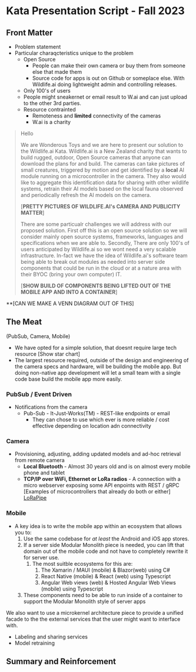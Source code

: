 # Kata Presentation Script - Fall 2023

## Front Matter
- Problem statement
- Particular charaqcteristics unique to the problem
  - Open Source
    - People can make their own camera or buy them from someone else that made them
    - Source code for apps is out on Github or someplace else. With Wildlife.ai doing lightweight admin and controlling releases.
  - Only 100's of users
  - People might sneakernet or email result to W.ai and can just upload to the other 3rd parties.
  - Resource contrainted
    -  Remoteness and **limited** connectivity of the cameras
    -  W.ai is a charity
> Hello
>
> We are Wonderous Toys and we are here to present our solution to the Wildlife.ai Kata. Wildlife.ai is a New Zealand charity that wants to build rugged, outdoor, Open Source cameras that anyone can download the plans for and build. The cameras can take pictures of small creatures, triggered by motion and get identified by a **local** AI module running on a microcontroller in the camera. They also would like to aggregate this identification data for sharing with other wildlife systems, retrain their AI models based on the local fauna observed and  periodically refresh the AI models on the camera.
>
> [**PRETTY PICTURES OF WILDLIFE.AI's CAMERA AND PUBLICITY MATTER**]
>
> There are some particualr challenges we will address with our proposed solution. First off this is an open source solution so we will consider mainly open source systems, frameworks, languages and specifications when we are able to. Secondly, There are only 100's of users anticipated by Wildlife.ai so we wont need a very scalable infrastructure. In-fact we have the idea of Wildlife.ai's software team being able to break out modules as needed into server side components that could be run in the cloud or at a nature area with their BYOC (bring your own computer) IT.
> 
> [**SHOW BUILD OF COMPONENTS BEING LIFTED OUT OF THE MOBILE APP AND INTO A CONTAINER**]

**[CAN WE MAKE A VENN DIAGRAM OUT OF THIS]

## The Meat
(PubSub, Camera, Mobile)


- We have opted for a simple solution, that doesnt require large tech resource
  [Show star chart]
- The largest resource required, outside of the design and engineering of the camera specs and hardware, will be building the mobile app. But doing non-native app development will let a small team with a single code base build the mobile app more easily.

### PubSub / Event Driven
- Notifications from the camera
  - Pub-Sub - It-Just-Works(TM) - REST-like endpoints or email
    - They can chose to use which ever is more reliable / cost effective depending on location adn connectivity
  
### Camera
- Provisioning, adjusting, adding updated models and ad-hoc retrieval from remote camera
  - **Local Bluetooth** - Almost 30 years old and is on almost every mobile phone and tablet 
  - **TCP/IP over WiFi, Ethernet or LoRa radios** - A connection with a micro webserver exposing some API enpoints with REST / gRPC [Examples of microcontrollers that already do both or either]  [LoRaPipe](https://github.com/jgoerzen/lorapipe/blob/master/doc/lorapipe.1.md)

### Mobile
- A key idea is to write the mobile app within an ecosystem that allows you to:
  1. Use the same codebase for *at least* the Android and iOS app stores.
  2. If a server side Modular Monolith piece is needed, you can lift that domain out of the mobile code and not have to completely rewrite it for server use.
     1. The most suitble ecosystems for this are:
        1.  The Xamarin / MAUI (mobile) & Blazor(web) using C#
        2.  React Native (mobile) & React (web) using Typescript
        3.  Angular Web views (web) & Hosted Angular Web Views (mobile) using Typescript
    1.  These components need to be able to run inside of a container to support the Modular Monolith style of server apps  

We also want to use a microkernel architecture piece to provide a unified facade to the the external services that the user might want to interface with.
- Labeling and sharing services
- Model retraining

## Summary and Reinforcement

